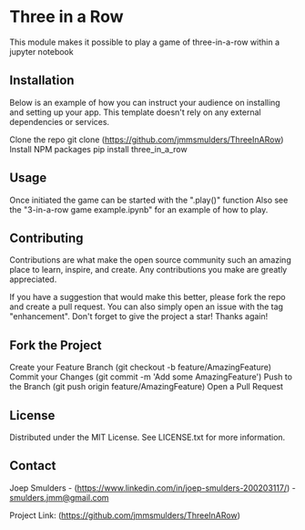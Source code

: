 # Three in a Row

This module makes it possible to play a game of three-in-a-row within a jupyter notebook
 
## Installation
Below is an example of how you can instruct your audience on installing and setting up your app. This template doesn't rely on any external dependencies or services.

Clone the repo
git clone (https://github.com/jmmsmulders/ThreeInARow)
Install NPM packages
pip install three_in_a_row

## Usage
Once initiated the game can be started with the ".play()" function
Also see the "3-in-a-row game example.ipynb" for an example of how to play.

## Contributing
Contributions are what make the open source community such an amazing place to learn, inspire, and create. Any contributions you make are greatly appreciated.

If you have a suggestion that would make this better, please fork the repo and create a pull request. You can also simply open an issue with the tag "enhancement". Don't forget to give the project a star! Thanks again!


## Fork the Project
Create your Feature Branch (git checkout -b feature/AmazingFeature)
Commit your Changes (git commit -m 'Add some AmazingFeature')
Push to the Branch (git push origin feature/AmazingFeature)
Open a Pull Request


## License
Distributed under the MIT License. See LICENSE.txt for more information.


## Contact
Joep Smulders - (https://www.linkedin.com/in/joep-smulders-200203117/) - smulders.jmm@gmail.com

Project Link: (https://github.com/jmmsmulders/ThreeInARow)
